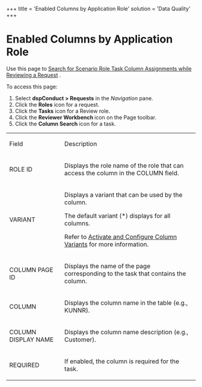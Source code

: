 +++
title = 'Enabled Columns by Application Role'
solution = 'Data Quality'
+++

# Enabled Columns by Application Role

<div class="use">

Use this page to [Search for Scenario Role Task Column Assignments while
Reviewing a
Request](../Use_Cases/Search_for_Scenario_Role_Task_Column_Assignments_while_Reviewing_a_Request.htm)
.

</div>

To access this page:

1.  Select <span style="font-weight: bold;">dspConduct \>
    Requests</span> in the
    <span style="font-style: italic;">Navigation</span> pane.
2.  Click the <span style="font-weight: bold;">Roles</span> icon for a
    request.
3.  Click the <span style="font-weight: bold;">Tasks</span> icon for a
    Review role.
4.  Click the <span style="font-weight: bold;">Reviewer Workbench
    </span>icon on the Page toolbar.
5.  Click the <span style="font-weight: bold;">Column Search</span> icon
    for a task.

<table>
<tbody>
<tr class="odd">
<td><p>Field</p></td>
<td><p>Description</p></td>
</tr>
<tr class="even">
<td><p>ROLE ID</p></td>
<td><p>Displays the role name of the role that can access the column in the COLUMN field.</p></td>
</tr>
<tr class="odd">
<td><p>VARIANT</p></td>
<td><p>Displays a variant that can be used by the column.</p>
<p>The default variant (*) displays for all columns.</p>
<p>Refer to <a href="../Use_Cases/Activate_Configure_Column_Variants.htm">Activate and Configure Column Variants</a> for more information.</p></td>
</tr>
<tr class="even">
<td><p>COLUMN PAGE ID</p></td>
<td><p>Displays the name of the page corresponding to the task that contains the column.</p></td>
</tr>
<tr class="odd">
<td><p>COLUMN</p></td>
<td><p>Displays the column name in the table (e.g., KUNNR).</p></td>
</tr>
<tr class="even">
<td><p>COLUMN DISPLAY NAME</p></td>
<td><p>Displays the column name description (e.g., Customer).</p></td>
</tr>
<tr class="odd">
<td><p>REQUIRED</p></td>
<td><p>If enabled, the column is required for the task.</p></td>
</tr>
</tbody>
</table>
